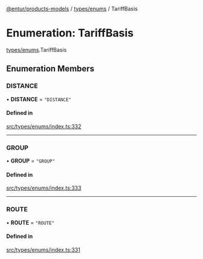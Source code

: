 [@entur/products-models](../README.md) / [types/enums](../modules/types_enums.md) / TariffBasis

# Enumeration: TariffBasis

[types/enums](../modules/types_enums.md).TariffBasis

## Enumeration Members

### DISTANCE

• **DISTANCE** = ``"DISTANCE"``

#### Defined in

[src/types/enums/index.ts:332](https://github.com/entur/products-models/blob/main/src/types/enums/index.ts#L332)

___

### GROUP

• **GROUP** = ``"GROUP"``

#### Defined in

[src/types/enums/index.ts:333](https://github.com/entur/products-models/blob/main/src/types/enums/index.ts#L333)

___

### ROUTE

• **ROUTE** = ``"ROUTE"``

#### Defined in

[src/types/enums/index.ts:331](https://github.com/entur/products-models/blob/main/src/types/enums/index.ts#L331)
